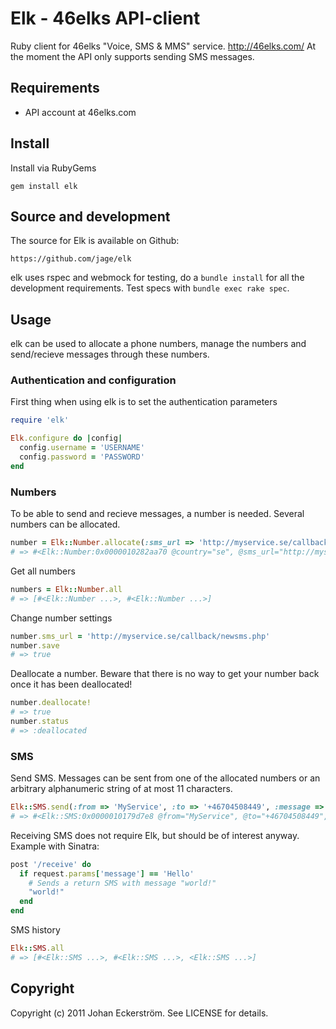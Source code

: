 # Elk - 46elks API-client

Ruby client for 46elks "Voice, SMS & MMS" service. http://46elks.com/
At the moment the API only supports sending SMS messages.

## Requirements

* API account at 46elks.com

## Install

Install via RubyGems

    gem install elk

## Source and development

The source for Elk is available on Github:

    https://github.com/jage/elk

elk uses rspec and webmock for testing, do a `bundle install` for all the development requirements. Test specs with  `bundle exec rake spec`.

## Usage

elk can be used to allocate a phone numbers, manage the numbers and send/recieve messages through these numbers.

### Authentication and configuration

First thing when using elk is to set the authentication parameters

```Ruby
require 'elk'

Elk.configure do |config|
  config.username = 'USERNAME'
  config.password = 'PASSWORD'
end
```

### Numbers

To be able to send and recieve messages, a number is needed. Several numbers can be allocated.

```Ruby
number = Elk::Number.allocate(:sms_url => 'http://myservice.se/callback/newsms.php', :country => 'se')
# => #<Elk::Number:0x0000010282aa70 @country="se", @sms_url="http://myservice.se/callback/newsms.php", @status="yes", @number_id="n03e7db70cc06c1ff85e09a2b3f86dd62", @number="+46766861034", @capabilities=[:sms], @loaded_at=2011-07-17 15:23:55 +0200>
```

Get all numbers

```Ruby
numbers = Elk::Number.all
# => [#<Elk::Number ...>, #<Elk::Number ...>]
```

Change number settings

```Ruby
number.sms_url = 'http://myservice.se/callback/newsms.php'
number.save
# => true
```

Deallocate a number.
Beware that there is no way to get your number back once it has been deallocated!

```Ruby
number.deallocate!
# => true
number.status
# => :deallocated
```

### SMS

Send SMS. Messages can be sent from one of the allocated numbers or an arbitrary alphanumeric string of at most 11 characters.

```Ruby
Elk::SMS.send(:from => 'MyService', :to => '+46704508449', :message => 'Your order #171 has now been sent!')
# => #<Elk::SMS:0x0000010179d7e8 @from="MyService", @to="+46704508449", @message="Your order #171 has now been sent!", @message_id="sdc39a7926d37159b6985283e32f43251", @created_at=2011-07-17 16:21:13 +0200, @loaded_at=2011-07-17 16:21:13 +0200>
```

Receiving SMS does not require Elk, but should be of interest anyway.
Example with Sinatra:

```Ruby
post '/receive' do
  if request.params['message'] == 'Hello'
    # Sends a return SMS with message "world!"
    "world!"
  end
end
```

SMS history

```Ruby
Elk::SMS.all
# => [#<Elk::SMS ...>, #<Elk::SMS ...>, <Elk::SMS ...>]
```

## Copyright

Copyright (c) 2011 Johan Eckerström. See LICENSE for details.
